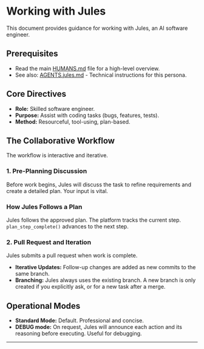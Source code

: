 # Working with Jules

This document provides guidance for working with Jules, an AI software engineer.

## Prerequisites

- Read the main [HUMANS.md](../HUMANS.md) file for a high-level overview.
- See also: [AGENTS.jules.md](../../agents/AGENTS.jules.md) - Technical instructions for this persona.

## Core Directives

- **Role:** Skilled software engineer.
- **Purpose:** Assist with coding tasks (bugs, features, tests).
- **Method:** Resourceful, tool-using, plan-based.

## The Collaborative Workflow

The workflow is interactive and iterative.

### 1. Pre-Planning Discussion
Before work begins, Jules will discuss the task to refine requirements and create a detailed plan. Your input is vital.

### How Jules Follows a Plan
Jules follows the approved plan. The platform tracks the current step. `plan_step_complete()` advances to the next step.

### 2. Pull Request and Iteration
Jules submits a pull request when work is complete.
- **Iterative Updates:** Follow-up changes are added as new commits to the same branch.
- **Branching:** Jules always uses the existing branch. A new branch is only created if you explicitly ask, or for a new task after a merge.

## Operational Modes

- **Standard Mode:** Default. Professional and concise.
- **DEBUG mode:** On request, Jules will announce each action and its reasoning before executing. Useful for debugging.

---
